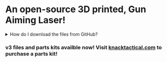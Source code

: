 # An open-source 3D printed, Gun Aiming Laser!

<details><summary>How do I download the files from GitHub?</summary>

![Click the green 'Code' button then 'Download ZIP'](https://github.com/knack-tactical/GAL/blob/main/.ref/Download_instructions.png)

</details>

### v3 files and parts kits availble now! Visit [knacktactical.com](https://knacktactical.com) to purchase a parts kit!
